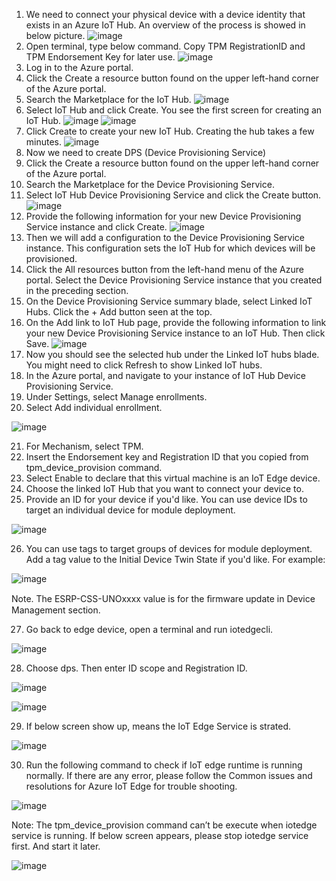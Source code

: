 1. We need to connect your physical device with a device identity that exists in an Azure IoT Hub. An overview of the process is showed in below picture.
![image](https://github.com/godskill0728/Azure-Custom-Vision/blob/master/docs/Azure_Device_Connecting.png)
2. Open terminal, type below command. Copy TPM RegistrationID and TPM Endorsement Key for later use. 
![image](https://github.com/godskill0728/Azure-Custom-Vision/blob/master/docs/TPM_Number.png)
3. Log in to the Azure portal. 
4. Click the Create a resource button found on the upper left-hand corner of the Azure portal. 
5. Search the Marketplace for the IoT Hub.
![image](https://github.com/godskill0728/Azure-Custom-Vision/blob/master/docs/IoT_Hub.png)
6. Select IoT Hub and click Create. You see the first screen for creating an IoT Hub.
![image](https://github.com/godskill0728/Azure-Custom-Vision/blob/master/docs/Create_IoT_Hub01.png)
![image](https://github.com/godskill0728/Azure-Custom-Vision/blob/master/docs/Create_IoT_Hub02.png)
7. Click Create to create your new IoT Hub. Creating the hub takes a few minutes.
![image](https://github.com/godskill0728/Azure-Custom-Vision/blob/master/docs/Create_IoT_Hub03.png)
8. Now we need to create DPS (Device Provisioning Service)
9. Click the Create a resource button found on the upper left-hand corner of the Azure portal. 
10. Search the Marketplace for the Device Provisioning Service. 
11. Select IoT Hub Device Provisioning Service and click the Create button.
 ![image](https://github.com/godskill0728/Azure-Custom-Vision/blob/master/docs/Create_DPS01.png)
12. Provide the following information for your new Device Provisioning Service instance and click Create.
![image](https://github.com/godskill0728/Azure-Custom-Vision/blob/master/docs/Create_DPS02.png)
13. Then we will add a configuration to the Device Provisioning Service instance. This configuration sets the IoT Hub for which devices will be provisioned. 
14. Click the All resources button from the left-hand menu of the Azure portal. Select the Device Provisioning Service instance that you created in the preceding section. 
15. On the Device Provisioning Service summary blade, select Linked IoT Hubs. Click the + Add button seen at the top.
16. On the Add link to IoT Hub page, provide the following information to link your new Device Provisioning Service instance to an IoT Hub. Then click Save. 
![image](https://github.com/godskill0728/Azure-Custom-Vision/blob/master/docs/Link_Device01.png)
17. Now you should see the selected hub under the Linked IoT hubs blade. You might need to click Refresh to show Linked IoT hubs. 
18. In the Azure portal, and navigate to your instance of IoT Hub Device Provisioning Service.
19. Under Settings, select Manage enrollments.
20. Select Add individual enrollment.

![image](https://github.com/godskill0728/Azure-Custom-Vision/blob/master/docs/Link_Device02.png)

21. For Mechanism, select TPM.
22. Insert the Endorsement key and Registration ID that you copied from tpm_device_provision command.
23. Select Enable to declare that this virtual machine is an IoT Edge device.
24. Choose the linked IoT Hub that you want to connect your device to.
25. Provide an ID for your device if you'd like. You can use device IDs to target an individual device for module deployment.

![image](https://github.com/godskill0728/Azure-Custom-Vision/blob/master/docs/Link_Device03.png)

26. You can use tags to target groups of devices for module deployment. Add a tag value to the Initial Device Twin State if you'd like.
For example:

![image](https://github.com/godskill0728/Azure-Custom-Vision/blob/master/docs/Link_Device04.png)

Note. The ESRP-CSS-UNOxxxx value is for the ﬁrmware update in Device Management section. 

27. Go back to edge device, open a terminal and run iotedgecli.  

![image](https://github.com/godskill0728/Azure-Custom-Vision/blob/master/docs/IoT_Edge00.png)

28. Choose dps. Then enter ID scope and Registration ID.

![image](https://github.com/godskill0728/Azure-Custom-Vision/blob/master/docs/IoT_Edge01.png)

![image](https://github.com/godskill0728/Azure-Custom-Vision/blob/master/docs/IoT_Edge02.png)

29. If below screen show up, means the IoT Edge Service is strated. 

![image](https://github.com/godskill0728/Azure-Custom-Vision/blob/master/docs/IoT_Edge03.png)

30. Run the following command to check if IoT edge runtime is running normally. If there are any error, please follow the Common issues and resolutions for Azure IoT Edge for trouble shooting. 

![image](https://github.com/godskill0728/Azure-Custom-Vision/blob/master/docs/IoT_Edge04.png)

Note: The tpm_device_provision command can’t be execute when iotedge service is running. If below screen appears, please stop iotedge service first. And start it later. 

![image](https://github.com/godskill0728/Azure-Custom-Vision/blob/master/docs/IoT_Edge05.png)
